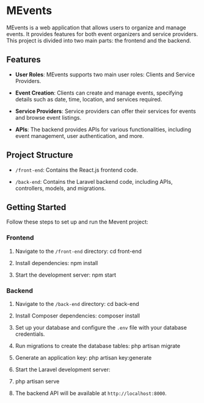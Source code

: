 # MEvents

MEvents is a web application that allows users to organize and manage events. It provides features for both event organizers and service providers. This project is divided into two main parts: the frontend and the backend.

## Features

- **User Roles**: MEvents supports two main user roles: Clients and Service Providers.

- **Event Creation**: Clients can create and manage events, specifying details such as date, time, location, and services required.

- **Service Providers**: Service providers can offer their services for events and browse event listings.

- **APIs**: The backend provides APIs for various functionalities, including event management, user authentication, and more.

## Project Structure

- `/front-end`: Contains the React.js frontend code.

- `/back-end`: Contains the Laravel backend code, including APIs, controllers, models, and migrations.

## Getting Started

Follow these steps to set up and run the Mevent project:

### Frontend

1. Navigate to the `/front-end` directory:
cd front-end


2. Install dependencies:
npm install


3. Start the development server:
npm start


### Backend

1. Navigate to the `/back-end` directory:
cd back-end


2. Install Composer dependencies:
composer install



3. Set up your database and configure the `.env` file with your database credentials.

4. Run migrations to create the database tables:
php artisan migrate


5. Generate an application key:
php artisan key:generate



6. Start the Laravel development server:
7. php artisan serve

8. The backend API will be available at `http://localhost:8000`.


